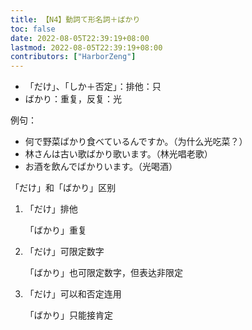 ```yaml
---
title: 【N4】動詞て形名詞＋ばかり
toc: false
date: 2022-08-05T22:39:19+08:00
lastmod: 2022-08-05T22:39:19+08:00
contributors: ["HarborZeng"]
---
```


- 「だけ」、「しか＋否定」：排他：只
- ばかり：重复，反复：光

例句：

- 何で野菜ばかり食べているんですか。（为什么光吃菜？）
- 林さんは古い歌ばかり歌います。（林光唱老歌）
- お酒を飲んでばかりいます。（光喝酒）

 「だけ」和「ばかり」区别

 1. 「だけ」排他

    「ばかり」重复

 2. 「だけ」可限定数字

    「ばかり」也可限定数字，但表达非限定

 3. 「だけ」可以和否定连用

    「ばかり」只能接肯定

